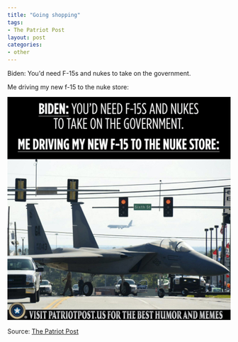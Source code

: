 ```yaml
---
title: "Going shopping"
tags:
- The Patriot Post
layout: post
categories:
- other
---
```


Biden: You'd need F-15s and nukes to take on the government.

Me driving my new f-15 to the nuke store:

![Driving my F-15 to the nuke store.](/assets/img/20210705-driving-to-the-nuke-store.jpg)

Source: [The Patriot Post](https://patriotpost.us)
